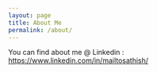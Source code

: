 ```yaml
---
layout: page
title: About Me
permalink: /about/
---
```


You can find about me @ Linkedin : https://www.linkedin.com/in/mailtosathish/
